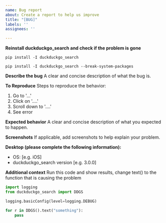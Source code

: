 ```yaml
---
name: Bug report
about: Create a report to help us improve
title: "[BUG]"
labels: ''
assignees: ''

---
```

**Reinstall duckduckgo_search and сheck if the problem is gone**

```pip install -I duckduckgo_search```

```pip install -I duckduckgo_search --break-system-packages```

**Describe the bug**
A clear and concise description of what the bug is.

**To Reproduce**
Steps to reproduce the behavior:
1. Go to '...'
2. Click on '....'
3. Scroll down to '....'
4. See error

**Expected behavior**
A clear and concise description of what you expected to happen.

**Screenshots**
If applicable, add screenshots to help explain your problem.

**Desktop (please complete the following information):**
 - OS: [e.g. iOS]
 - duckduckgo_search version [e.g. 3.0.0]

**Additional context**
Run this code and show results, change text() to the function that is causing the problem
```python
import logging
from duckduckgo_search import DDGS

logging.basicConfig(level=logging.DEBUG)

for r in DDGS().text("something"):
    pass
```
